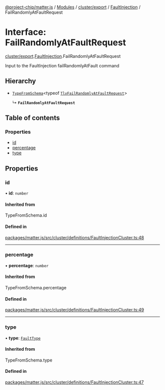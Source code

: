 [@project-chip/matter.js](../README.md) / [Modules](../modules.md) / [cluster/export](../modules/cluster_export.md) / [FaultInjection](../modules/cluster_export.FaultInjection.md) / FailRandomlyAtFaultRequest

# Interface: FailRandomlyAtFaultRequest

[cluster/export](../modules/cluster_export.md).[FaultInjection](../modules/cluster_export.FaultInjection.md).FailRandomlyAtFaultRequest

Input to the FaultInjection failRandomlyAtFault command

## Hierarchy

- [`TypeFromSchema`](../modules/tlv_export.md#typefromschema)\<typeof [`TlvFailRandomlyAtFaultRequest`](../modules/cluster_export.FaultInjection.md#tlvfailrandomlyatfaultrequest)\>

  ↳ **`FailRandomlyAtFaultRequest`**

## Table of contents

### Properties

- [id](cluster_export.FaultInjection.FailRandomlyAtFaultRequest.md#id)
- [percentage](cluster_export.FaultInjection.FailRandomlyAtFaultRequest.md#percentage)
- [type](cluster_export.FaultInjection.FailRandomlyAtFaultRequest.md#type)

## Properties

### id

• **id**: `number`

#### Inherited from

TypeFromSchema.id

#### Defined in

[packages/matter.js/src/cluster/definitions/FaultInjectionCluster.ts:48](https://github.com/project-chip/matter.js/blob/904d0c9b952b91f28a21803759c5e5c66ee4d272/packages/matter.js/src/cluster/definitions/FaultInjectionCluster.ts#L48)

___

### percentage

• **percentage**: `number`

#### Inherited from

TypeFromSchema.percentage

#### Defined in

[packages/matter.js/src/cluster/definitions/FaultInjectionCluster.ts:49](https://github.com/project-chip/matter.js/blob/904d0c9b952b91f28a21803759c5e5c66ee4d272/packages/matter.js/src/cluster/definitions/FaultInjectionCluster.ts#L49)

___

### type

• **type**: [`FaultType`](../enums/cluster_export.FaultInjection.FaultType.md)

#### Inherited from

TypeFromSchema.type

#### Defined in

[packages/matter.js/src/cluster/definitions/FaultInjectionCluster.ts:47](https://github.com/project-chip/matter.js/blob/904d0c9b952b91f28a21803759c5e5c66ee4d272/packages/matter.js/src/cluster/definitions/FaultInjectionCluster.ts#L47)
